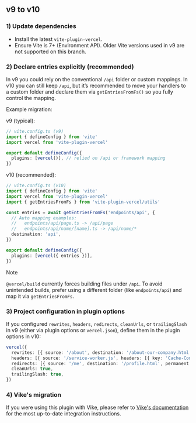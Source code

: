 ## v9 to v10

### 1) Update dependencies
- Install the latest `vite-plugin-vercel`.
- Ensure Vite is 7+ (Environment API). Older Vite versions used in v9 are not supported on this branch.

### 2) Declare entries explicitly (recommended)
In v9 you could rely on the conventional `/api` folder or custom mappings. In v10 you can still keep `/api`, but it’s recommended to move your handlers to a custom folder and declare them via `getEntriesFromFs()` so you fully control the mapping.

Example migration:

v9 (typical):
```ts
// vite.config.ts (v9)
import { defineConfig } from 'vite'
import vercel from 'vite-plugin-vercel'

export default defineConfig({
  plugins: [vercel()], // relied on /api or framework mapping
})
```

v10 (recommended):
```ts
// vite.config.ts (v10)
import { defineConfig } from 'vite'
import vercel from 'vite-plugin-vercel'
import { getEntriesFromFs } from 'vite-plugin-vercel/utils'

const entries = await getEntriesFromFs('endpoints/api', {
  // Auto mapping examples:
  //   endpoints/api/page.ts -> /api/page
  //   endpoints/api/name/[name].ts -> /api/name/*
  destination: 'api',
})

export default defineConfig({
  plugins: [vercel({ entries })],
})
```

> [!NOTE]
> `@vercel/build` currently forces building files under `/api`. To avoid unintended builds, prefer using a different folder (like `endpoints/api`) and map it via `getEntriesFromFs`.

### 3) Project configuration in plugin options
If you configured `rewrites`, `headers`, `redirects`, `cleanUrls`, or `trailingSlash` in v9 (either via plugin options or `vercel.json`), define them in the plugin options in v10:
```ts
vercel({
  rewrites: [{ source: '/about', destination: '/about-our-company.html' }],
  headers: [{ source: '/service-worker.js', headers: [{ key: 'Cache-Control', value: 'public, max-age=0, must-revalidate' }] }],
  redirects: [{ source: '/me', destination: '/profile.html', permanent: false }],
  cleanUrls: true,
  trailingSlash: true,
})
```

### 4) Vike's migration
If you were using this plugin with Vike, please refer to [Vike's documentation](https://vike.dev/vercel) for the most up-to-date integration instructions.
